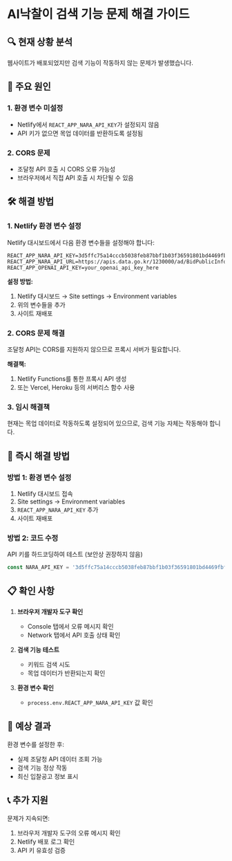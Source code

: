# AI낙찰이 검색 기능 문제 해결 가이드

## 🔍 현재 상황 분석

웹사이트가 배포되었지만 검색 기능이 작동하지 않는 문제가 발생했습니다.

## 🚨 주요 원인

### 1. 환경 변수 미설정
- Netlify에서 `REACT_APP_NARA_API_KEY`가 설정되지 않음
- API 키가 없으면 목업 데이터를 반환하도록 설정됨

### 2. CORS 문제
- 조달청 API 호출 시 CORS 오류 가능성
- 브라우저에서 직접 API 호출 시 차단될 수 있음

## 🛠️ 해결 방법

### 1. Netlify 환경 변수 설정

Netlify 대시보드에서 다음 환경 변수들을 설정해야 합니다:

```
REACT_APP_NARA_API_KEY=3d5ffc75a14cccb5038feb87bbf1b03f36591801bd4469fbfaf1d39f90a62ff8
REACT_APP_NARA_API_URL=https://apis.data.go.kr/1230000/ad/BidPublicInfoService
REACT_APP_OPENAI_API_KEY=your_openai_api_key_here
```

**설정 방법:**
1. Netlify 대시보드 → Site settings → Environment variables
2. 위의 변수들을 추가
3. 사이트 재배포

### 2. CORS 문제 해결

조달청 API는 CORS를 지원하지 않으므로 프록시 서버가 필요합니다.

**해결책:**
1. Netlify Functions를 통한 프록시 API 생성
2. 또는 Vercel, Heroku 등의 서버리스 함수 사용

### 3. 임시 해결책

현재는 목업 데이터로 작동하도록 설정되어 있으므로, 검색 기능 자체는 작동해야 합니다.

## 🔧 즉시 해결 방법

### 방법 1: 환경 변수 설정
1. Netlify 대시보드 접속
2. Site settings → Environment variables
3. `REACT_APP_NARA_API_KEY` 추가
4. 사이트 재배포

### 방법 2: 코드 수정
API 키를 하드코딩하여 테스트 (보안상 권장하지 않음)

```typescript
const NARA_API_KEY = '3d5ffc75a14cccb5038feb87bbf1b03f36591801bd4469fbfaf1d39f90a62ff8';
```

## 📋 확인 사항

1. **브라우저 개발자 도구 확인**
   - Console 탭에서 오류 메시지 확인
   - Network 탭에서 API 호출 상태 확인

2. **검색 기능 테스트**
   - 키워드 검색 시도
   - 목업 데이터가 반환되는지 확인

3. **환경 변수 확인**
   - `process.env.REACT_APP_NARA_API_KEY` 값 확인

## 🎯 예상 결과

환경 변수를 설정한 후:
- 실제 조달청 API 데이터 조회 가능
- 검색 기능 정상 작동
- 최신 입찰공고 정보 표시

## 📞 추가 지원

문제가 지속되면:
1. 브라우저 개발자 도구의 오류 메시지 확인
2. Netlify 배포 로그 확인
3. API 키 유효성 검증

